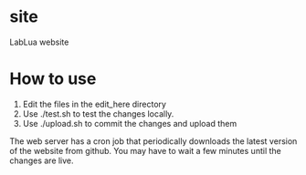 site
====

LabLua website


How to use
==========

1. Edit the files in the edit\_here directory
2. Use ./test.sh to test the changes locally.
3. Use ./upload.sh to commit the changes and upload them

The web server has a cron job that periodically downloads the latest version of the website from github.
You may have to wait a few minutes until the changes are live.
